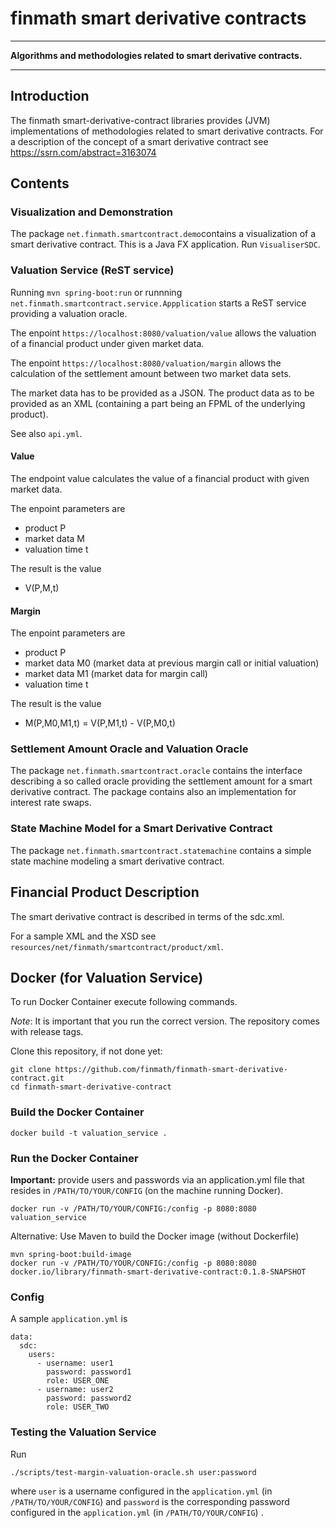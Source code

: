 # finmath smart derivative contracts

****************************************

**Algorithms and methodologies related to smart derivative contracts.**

****************************************

## Introduction

The finmath smart-derivative-contract libraries provides (JVM) implementations of methodologies related to smart
derivative contracts. For a description of the concept of a smart derivative contract
see https://ssrn.com/abstract=3163074

## Contents

### Visualization and Demonstration

The package `net.finmath.smartcontract.demo`contains a visualization of a smart derivative contract.
This is a Java FX application. Run `VisualiserSDC`.

### Valuation Service (ReST service)

Running `mvn spring-boot:run` or runnning `net.finmath.smartcontract.service.Appplication` starts a
ReST service providing a valuation oracle.

The enpoint `https://localhost:8080/valuation/value` allows the valuation of a financial product under given market data.

The enpoint `https://localhost:8080/valuation/margin` allows the calculation of the settlement amount between two market data sets.

The market data has to be provided as a JSON.
The product data as to be provided as an XML (containing a part being an FPML of the underlying product).

See also `api.yml`.

#### Value

The endpoint value calculates the value of a financial product
with given market data.

The enpoint parameters are
- product P
- market data M
- valuation time t

The result is the value
- V(P,M,t)

#### Margin

The enpoint parameters are
- product P
- market data M0 (market data at previous margin call or initial valuation)
- market data M1 (market data for margin call)
- valuation time t

The result is the value
- M(P,M0,M1,t) = V(P,M1,t) - V(P,M0,t)

### Settlement Amount Oracle and Valuation Oracle

The package `net.finmath.smartcontract.oracle` contains the interface describing a so called oracle providing the
settlement amount for a smart derivative contract. The package contains also an implementation for interest rate swaps.

### State Machine Model for a Smart Derivative Contract

The package `net.finmath.smartcontract.statemachine` contains a simple state machine modeling a smart derivative
contract.

## Financial Product Description

The smart derivative contract is described in terms of the sdc.xml.

For a sample XML and the XSD see `resources/net/finmath/smartcontract/product/xml`.

## Docker (for Valuation Service)

To run Docker Container execute following commands.

*Note*: It is important that you run the correct version. The repository comes with release tags.

Clone this repository, if not done yet:
```
git clone https://github.com/finmath/finmath-smart-derivative-contract.git
cd finmath-smart-derivative-contract
```

### Build the Docker Container

```
docker build -t valuation_service .
```

### Run the Docker Container

**Important:** provide users and passwords via an application.yml file that resides
in `/PATH/TO/YOUR/CONFIG` (on the machine running Docker).

```
docker run -v /PATH/TO/YOUR/CONFIG:/config -p 8080:8080 valuation_service
```

Alternative: Use Maven to build the Docker image (without Dockerfile)

```
mvn spring-boot:build-image
docker run -v /PATH/TO/YOUR/CONFIG:/config -p 8080:8080 docker.io/library/finmath-smart-derivative-contract:0.1.8-SNAPSHOT
```

### Config

A sample `application.yml` is
```
data:
  sdc:
    users:
      - username: user1
        password: password1
        role: USER_ONE
      - username: user2
        password: password2
        role: USER_TWO
```

### Testing the Valuation Service

Run
```
./scripts/test-margin-valuation-oracle.sh user:password
```
where `user` is a username configured in the `application.yml` (in `/PATH/TO/YOUR/CONFIG`)
and  `password` is the corresponding password configured in the `application.yml` (in `/PATH/TO/YOUR/CONFIG`) .

